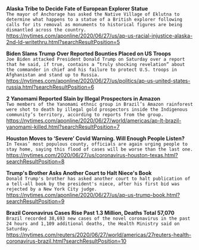 **Alaska Tribe to Decide Fate of European Explorer Statue**\
`The mayor of Anchorage has asked the Native Village of Eklutna to determine what happens to a statue of a British explorer following calls for its removal as monuments to historical figures are being dismantled across the country.`\
https://nytimes.com/aponline/2020/06/27/us/ap-us-racial-injustice-alaska-2nd-ld-writethru.html?searchResultPosition=5

**Biden Slams Trump Over Reported Bounties Placed on US Troops**\
`Joe Biden attacked President Donald Trump on Saturday over a report that he said, if true, contains a “truly shocking revelation” about the commander in chief and his failure to protect U.S. troops in Afghanistan and stand up to Russia. `\
https://nytimes.com/aponline/2020/06/27/us/politics/ap-us-united-states-russia.html?searchResultPosition=6

**2 Yanomami Reported Slain by Illegal Prospectors in Amazon**\
`Two members of the Yanomami ethnic group in Brazil’s Amazon rainforest were shot to death by illegal gold prospectors inside the Indigenous community’s territory, according to reports from the group.`\
https://nytimes.com/aponline/2020/06/27/world/americas/ap-lt-brazil-yanomami-killed.html?searchResultPosition=7

**Houston Moves to ‘Severe’ Covid Warning. Will Enough People Listen?**\
`In Texas’ most populous county, officials are again urging people to stay home, saying this flood of cases will be worse than the last one.`\
https://nytimes.com/2020/06/27/us/coronavirus-houston-texas.html?searchResultPosition=8

**Trump's Brother Asks Another Court to Halt Niece's Book**\
`Donald Trump's brother has asked another court to halt publication of a tell-all book by the president's niece, after his first bid was rejected by a New York City judge.`\
https://nytimes.com/aponline/2020/06/27/us/ap-us-trump-book.html?searchResultPosition=9

**Brazil Coronavirus Cases Rise Past 1.3 Million, Deaths Total 57,070**\
`Brazil recorded 38,693 new cases of the novel coronavirus in the past 24 hours and 1,109 additional deaths, the Health Ministry said on Saturday.`\
https://nytimes.com/reuters/2020/06/27/world/americas/27reuters-health-coronavirus-brazil.html?searchResultPosition=10

